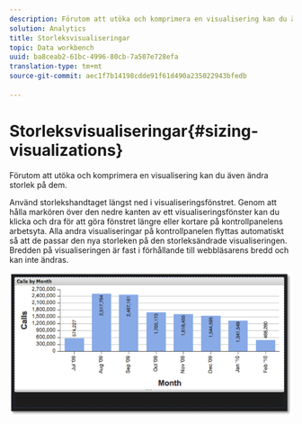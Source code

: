 ```yaml
---
description: Förutom att utöka och komprimera en visualisering kan du även ändra storlek på dem.
solution: Analytics
title: Storleksvisualiseringar
topic: Data workbench
uuid: ba8ceab2-61bc-4996-80cb-7a507e728efa
translation-type: tm+mt
source-git-commit: aec1f7b14198cdde91f61d490a235022943bfedb

---
```



# Storleksvisualiseringar{#sizing-visualizations}

Förutom att utöka och komprimera en visualisering kan du även ändra storlek på dem.

Använd storlekshandtaget längst ned i visualiseringsfönstret. Genom att hålla markören över den nedre kanten av ett visualiseringsfönster kan du klicka och dra för att göra fönstret längre eller kortare på kontrollpanelens arbetsyta. Alla andra visualiseringar på kontrollpanelen flyttas automatiskt så att de passar den nya storleken på den storleksändrade visualiseringen. Bredden på visualiseringen är fast i förhållande till webbläsarens bredd och kan inte ändras.

![](assets/size_visual.png)

